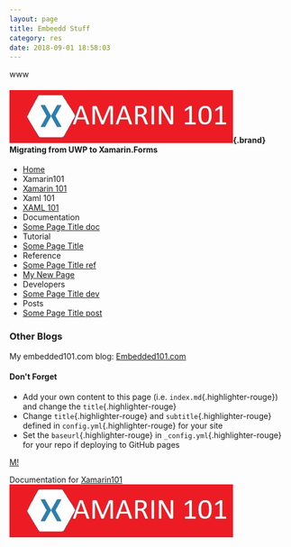 ```yaml
---
layout: page
title: Embeedd Stuff
category: res
date: 2018-09-01 18:58:03
---
```



www

#### [![](/images/xamarin101.jpg)](/){.brand} Migrating from UWP to Xamarin.Forms

-   [Home](/)
-   Xamarin101
-   [Xamarin 101](/xam/xamarin-101.html)
-   Xaml 101
-   [XAML 101](/xaml/xaml-101.html)
-   Documentation
-   [Some Page Title doc](/doc/some-page-title-doc.html)
-   Tutorial
-   [Some Page Title](/tut/tut.html)
-   Reference
-   [Some Page Title ref](/ref/some-page-title-ref.html)
-   [My New Page](/ref/my-new-page.html)
-   Developers
-   [Some Page Title dev](/dev/some-page-title-dev.html)
-   Posts
-   [Some Page Title post](/post/some-page-title-post.html)

### Other Blogs

My embedded101.com blog:
[Embedded101.com](http://embedded101.com/Blogs/David-Jones)

#### Don't Forget

-   Add your own content to this page (i.e.
    `index.md`{.highlighter-rouge}) and change the
    `title`{.highlighter-rouge}
-   Change `title`{.highlighter-rouge} and
    `subtitle`{.highlighter-rouge} defined in
    `config.yml`{.highlighter-rouge} for your site
-   Set the `baseurl`{.highlighter-rouge} in
    `_config.yml`{.highlighter-rouge} for your repo if deploying to
    GitHub pages

[M!](https://marketplace.visualstudio.com/items?itemName=MadsKristensen.MarkdownEditor)

Documentation for
[Xamarin101](https://github.com/bruth/jekyll-docs-template)
![](/images/xamarin101.jpg)
